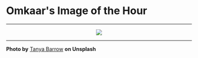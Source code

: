 # Omkaar's Image of the Hour

---

<div align="center">

<a href="https://unsplash.com/photos/rocky-shoreline-with-waves-crashing-TU25h2aJuaI">
  <img src="https://images.unsplash.com/photo-1746901292401-29aa9fe03e46?crop=entropy&cs=tinysrgb&fit=max&fm=jpg&ixid=M3w3NjA2Nzh8MHwxfHJhbmRvbXx8fHx8fHx8fDE3NDk4MzQwMDB8&ixlib=rb-4.1.0&q=80&w=1080" style="max-width:100%; height:auto;">
</a>



</div>

---

**Photo by** [Tanya Barrow](https://unsplash.com/@tanyabarrow) **on Unsplash**

